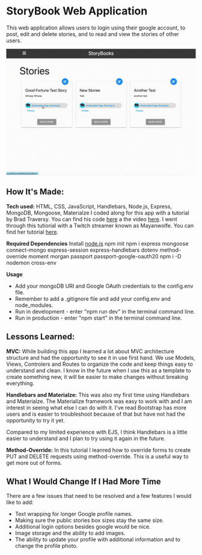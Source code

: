 # StoryBook Web Application

This web application allows users to login using their google account, to post, edit and delete stories, and to read and view the stories of other users. 


![alt tag](https://github.com/BreaBang/StoryApp/blob/main/StoryBooksGif.gif)

## How It's Made:
**Tech used:** HTML, CSS, JavaScript, Handlebars, Node.js, Express, MongoDB, Mongoose, Materialze
I coded along for this app with a tutorial by Brad Traversy. You can find his code <a href="https://github.com/bradtraversy/storybooks">here</a> a the video <a href="https://www.youtube.com/watch?v=SBvmnHTQIPY&t=535s">here</a>.
I went through this tutiorial with a Twitch streamer known as Mayanwolfe. You can find her tutorial <a href="https://www.youtube.com/watch?v=p6nwq0JTau4&t=1s"> here</a>.

**Required Dependencies**
Install <a href="https://nodejs.org/en/">node.js</a>
npm init
npm i express mongoose connect-mongo express-session express-handlebars dotenv method-override moment morgan passport passport-google-oauth20
npm i -D nodemon cross-env

**Usage**
<ul>
<li>Add your mongoDB URI and Google OAuth credentials to the config.env file.</li>
<li>Remember to add a .gitignore file and add your config.env and node_modules.</li>
<li>Run in development - enter "npm run dev" in the terminal command line.</li>
<li>Run in production - enter "npm start" in the terminal command line.</li>
</ul>

## Lessons Learned:

**MVC:**
While building this app I learned a lot about MVC architecture structure and had the opportunity to see it in use first hand. We use Models, Views, Controlers and Routes to organize the code and keep things easy to understand and clean. I know in the future when I use this as a template to create something new, it will be easier to make changes without breaking everything. 

**Handlebars and Materialze:**
This was also my first time using Handlebars and Materialze. The Materialize framework was easy to work with and I am interest in seeing what else I can do with it. I've read Bootstrap has more users and is easier to troubleshoot because of that but have not had the opportunity to try it yet.

Compared to my limited experience with EJS, I think Handlebars is a little easier to understand and I plan to try using it again in the future. 

**Method-Override:**
In this tutorial I leanred how to override forms to create PUT and DELETE requests using method-override. This is a useful way to get more out of forms. 

## What I Would Change If I Had More Time

There are a few issues that need to be resolved and a few features I would like to add:
<ul>
<li>Text wrapping for longer Google profile names.</li>
<li>Making sure the public stories box sizes stay the same size.</li>
<li>Additional login options besides google would be nice.</li>
<li>Image storage and the ability to add images.</li>
<li>The ability to update your profile with additional information and to change the profile photo.</li>
</ul>


